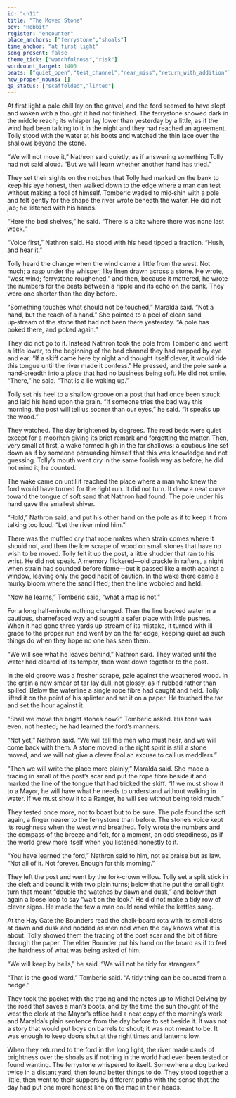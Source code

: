 ```yaml
---
id: "ch11"
title: "The Moved Stone"
pov: "Hobbit"
register: "encounter"
place_anchors: ["ferrystone","shoals"]
time_anchor: "at first light"
song_present: false
theme_tick: ["watchfulness","risk"]
wordcount_target: 1400
beats: ["quiet_open","test_channel","near_miss","return_with_addition"]
new_proper_nouns: []
qa_status: ["scaffolded","linted"]
---
```


At first light a pale chill lay on the gravel, and the ford seemed to have slept and woken with a thought it had not finished. The ferrystone showed dark in the middle reach; its whisper lay lower than yesterday by a little, as if the wind had been talking to it in the night and they had reached an agreement. Tolly stood with the water at his boots and watched the thin lace over the shallows beyond the stone.

“We will not move it,” Nathron said quietly, as if answering something Tolly had not said aloud. “But we will learn whether another hand has tried.”

They set their sights on the notches that Tolly had marked on the bank to keep his eye honest, then walked down to the edge where a man can test without making a fool of himself. Tomberic waded to mid‑shin with a pole and felt gently for the shape the river wrote beneath the water. He did not jab; he listened with his hands.

“Here the bed shelves,” he said. “There is a bite where there was none last week.”

“Voice first,” Nathron said. He stood with his head tipped a fraction. “Hush, and hear it.”

Tolly heard the change when the wind came a little from the west. Not much; a rasp under the whisper, like linen drawn across a stone. He wrote, “west wind; ferrystone roughened,” and then, because it mattered, he wrote the numbers for the beats between a ripple and its echo on the bank. They were one shorter than the day before.

“Something touches what should not be touched,” Maralda said. “Not a hand, but the reach of a hand.” She pointed to a peel of clean sand up‑stream of the stone that had not been there yesterday. “A pole has poked there, and poked again.”

They did not go to it. Instead Nathron took the pole from Tomberic and went a little lower, to the beginning of the bad channel they had mapped by eye and ear. “If a skiff came here by night and thought itself clever, it would ride this tongue until the river made it confess.” He pressed, and the pole sank a hand‑breadth into a place that had no business being soft. He did not smile. “There,” he said. “That is a lie waking up.”

Tolly set his heel to a shallow groove on a post that had once been struck and laid his hand upon the grain. “If someone tries the bad way this morning, the post will tell us sooner than our eyes,” he said. “It speaks up the wood.”

They watched. The day brightened by degrees. The reed beds were quiet except for a moorhen giving its brief remark and forgetting the matter. Then, very small at first, a wake formed high in the far shallows: a cautious line set down as if by someone persuading himself that this was knowledge and not guessing. Tolly’s mouth went dry in the same foolish way as before; he did not mind it; he counted.

The wake came on until it reached the place where a man who knew the ford would have turned for the right run. It did not turn. It drew a neat curve toward the tongue of soft sand that Nathron had found. The pole under his hand gave the smallest shiver.

“Hold,” Nathron said, and put his other hand on the pole as if to keep it from talking too loud. “Let the river mind him.”

There was the muffled cry that rope makes when strain comes where it should not, and then the low scrape of wood on small stones that have no wish to be moved. Tolly felt it up the post, a little shudder that ran to his wrist. He did not speak. A memory flickered—old crackle in rafters, a night when strain had sounded before flame—but it passed like a moth against a window, leaving only the good habit of caution. In the wake there came a murky bloom where the sand lifted; then the line wobbled and held.

“Now he learns,” Tomberic said, “what a map is not.”

For a long half‑minute nothing changed. Then the line backed water in a cautious, shamefaced way and sought a safer place with little pushes. When it had gone three yards up‑stream of its mistake, it turned with ill grace to the proper run and went by on the far edge, keeping quiet as such things do when they hope no one has seen them.

“We will see what he leaves behind,” Nathron said. They waited until the water had cleared of its temper, then went down together to the post.

In the old groove was a fresher scrape, pale against the weathered wood. In the grain a new smear of tar lay dull, not glossy, as if rubbed rather than spilled. Below the waterline a single rope fibre had caught and held. Tolly lifted it on the point of his splinter and set it on a paper. He touched the tar and set the hour against it.

“Shall we move the bright stones now?” Tomberic asked. His tone was even, not heated; he had learned the ford’s manners.

“Not yet,” Nathron said. “We will tell the men who must hear, and we will come back with them. A stone moved in the right spirit is still a stone moved, and we will not give a clever fool an excuse to call us meddlers.”

“Then we will write the place more plainly,” Maralda said. She made a tracing in small of the post’s scar and put the rope fibre beside it and marked the line of the tongue that had tricked the skiff. “If we must show it to a Mayor, he will have what he needs to understand without walking in water. If we must show it to a Ranger, he will see without being told much.”

They tested once more, not to boast but to be sure. The pole found the soft again, a finger nearer to the ferrystone than before. The stone’s voice kept its roughness when the west wind breathed. Tolly wrote the numbers and the compass of the breeze and felt, for a moment, an odd steadiness, as if the world grew more itself when you listened honestly to it.

“You have learned the ford,” Nathron said to him, not as praise but as law. “Not all of it. Not forever. Enough for this morning.”

They left the post and went by the fork‑crown willow. Tolly set a split stick in the cleft and bound it with two plain turns; below that he put the small tight turn that meant “double the watches by dawn and dusk,” and below that again a loose loop to say “wait on the look.” He did not make a tidy row of clever signs. He made the few a man could read while the kettles sang.

At the Hay Gate the Bounders read the chalk‑board rota with its small dots at dawn and dusk and nodded as men nod when the day knows what it is about. Tolly showed them the tracing of the post scar and the bit of fibre through the paper. The elder Bounder put his hand on the board as if to feel the hardness of what was being asked of him.

“We will keep by bells,” he said. “We will not be tidy for strangers.”

“That is the good word,” Tomberic said. “A tidy thing can be counted from a hedge.”

They took the packet with the tracing and the notes up to Michel Delving by the road that saves a man’s boots, and by the time the sun thought of the west the clerk at the Mayor’s office had a neat copy of the morning’s work and Maralda’s plain sentence from the day before to set beside it. It was not a story that would put boys on barrels to shout; it was not meant to be. It was enough to keep doors shut at the right times and lanterns low.

When they returned to the ford in the long light, the river made cards of brightness over the shoals as if nothing in the world had ever been tested or found wanting. The ferrystone whispered to itself. Somewhere a dog barked twice in a distant yard, then found better things to do. They stood together a little, then went to their suppers by different paths with the sense that the day had put one more honest line on the map in their heads.
